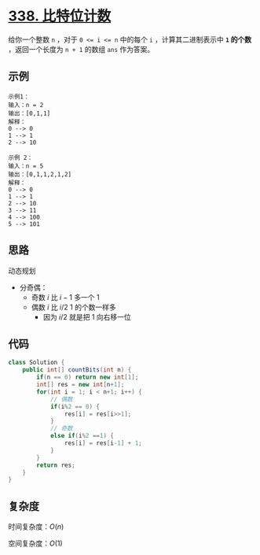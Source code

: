 # [338. 比特位计数](https://leetcode-cn.com/problems/counting-bits/)

给你一个整数 `n` ，对于 `0 <= i <= n` 中的每个 `i` ，计算其二进制表示中 **`1` 的个数** ，返回一个长度为 `n + 1` 的数组 `ans` 作为答案。

## 示例

```
示例1：
输入：n = 2
输出：[0,1,1]
解释：
0 --> 0
1 --> 1
2 --> 10

示例 2：
输入：n = 5
输出：[0,1,1,2,1,2]
解释：
0 --> 0
1 --> 1
2 --> 10
3 --> 11
4 --> 100
5 --> 101
```

## 思路

动态规划 

- 分奇偶：
  - 奇数 $i$ 比 $i-1$ 多一个 1
  - 偶数 $i$ 比 $i/2$ 1 的个数一样多
    - 因为  $i/2$ 就是把 1 向右移一位

## 代码

```java
class Solution {
    public int[] countBits(int n) {
        if(n == 0) return new int[1];
        int[] res = new int[n+1];
        for(int i = 1; i < n+1; i++) {
            // 偶数
            if(i%2 == 0) {
                res[i] = res[i>>1];
            }
            // 奇数
            else if(i%2 ==1) {
                res[i] = res[i-1] + 1;
            }
        }
        return res;
    }
}
```



## 复杂度

时间复杂度：$O(n)$

空间复杂度：$O(1)$

